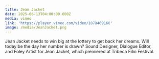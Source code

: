 ```yaml
---
title: Jean Jacket
date: 2025-06-13T04:00:00.000Z
media: vimeo
link: 'https://player.vimeo.com/video/1078469160'
image: /media/JeanJacket.png
---
```


Jean Jacket needs to win big at the lottery to get back her dreams. Will today be the day her number is drawn? Sound Designer, Dialogue Editor, and Foley Artist for Jean Jacket, which premiered at Tribeca Film Festival.
